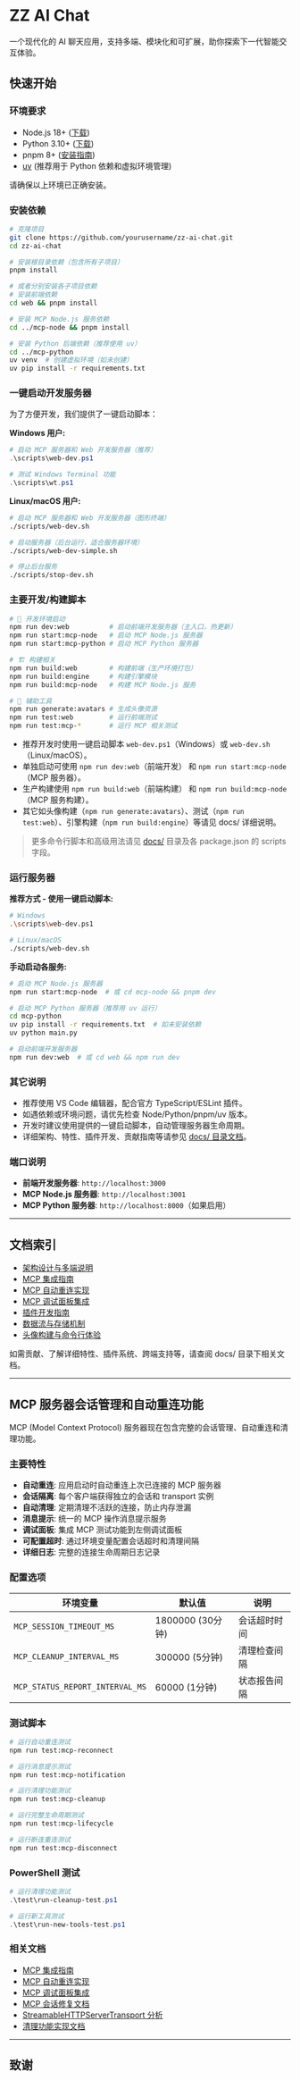 # ZZ AI Chat

一个现代化的 AI 聊天应用，支持多端、模块化和可扩展，助你探索下一代智能交互体验。

## 快速开始

### 环境要求

- Node.js 18+ ([下载](https://nodejs.org/))
- Python 3.10+ ([下载](https://www.python.org/downloads/))
- pnpm 8+ ([安装指南](https://pnpm.io/installation))
- [uv](https://github.com/astral-sh/uv) (推荐用于 Python 依赖和虚拟环境管理)

请确保以上环境已正确安装。

### 安装依赖

```sh
# 克隆项目
git clone https://github.com/yourusername/zz-ai-chat.git
cd zz-ai-chat

# 安装根目录依赖（包含所有子项目）
pnpm install

# 或者分别安装各子项目依赖
# 安装前端依赖
cd web && pnpm install

# 安装 MCP Node.js 服务依赖
cd ../mcp-node && pnpm install

# 安装 Python 后端依赖（推荐使用 uv）
cd ../mcp-python
uv venv  # 创建虚拟环境（如未创建）
uv pip install -r requirements.txt
```

### 一键启动开发服务器

为了方便开发，我们提供了一键启动脚本：

**Windows 用户:**
```powershell
# 启动 MCP 服务器和 Web 开发服务器（推荐）
.\scripts\web-dev.ps1

# 测试 Windows Terminal 功能
.\scripts\wt.ps1
```

**Linux/macOS 用户:**
```bash
# 启动 MCP 服务器和 Web 开发服务器（图形终端）
./scripts/web-dev.sh

# 启动服务器（后台运行，适合服务器环境）
./scripts/web-dev-simple.sh

# 停止后台服务
./scripts/stop-dev.sh
```

### 主要开发/构建脚本

```sh
# 🚀 开发环境启动
npm run dev:web          # 启动前端开发服务器（主入口，热更新）
npm run start:mcp-node   # 启动 MCP Node.js 服务器
npm run start:mcp-python # 启动 MCP Python 服务器

# 🏗️ 构建相关
npm run build:web        # 构建前端（生产环境打包）
npm run build:engine     # 构建引擎模块
npm run build:mcp-node   # 构建 MCP Node.js 服务

# 🎨 辅助工具
npm run generate:avatars # 生成头像资源
npm run test:web         # 运行前端测试
npm run test:mcp-*       # 运行 MCP 相关测试
```

- 推荐开发时使用一键启动脚本 `web-dev.ps1`（Windows）或 `web-dev.sh`（Linux/macOS）。
- 单独启动可使用 `npm run dev:web`（前端开发） 和 `npm run start:mcp-node`（MCP 服务器）。
- 生产构建使用 `npm run build:web`（前端构建） 和 `npm run build:mcp-node`（MCP 服务构建）。
- 其它如头像构建（`npm run generate:avatars`）、测试（`npm run test:web`）、引擎构建（`npm run build:engine`）等请见 docs/ 详细说明。

> 更多命令行脚本和高级用法请见 [docs/](./docs/) 目录及各 package.json 的 scripts 字段。

### 运行服务器

**推荐方式 - 使用一键启动脚本:**
```bash
# Windows
.\scripts\web-dev.ps1

# Linux/macOS
./scripts/web-dev.sh
```

**手动启动各服务:**
```sh
# 启动 MCP Node.js 服务器
npm run start:mcp-node  # 或 cd mcp-node && pnpm dev

# 启动 MCP Python 服务器（推荐用 uv 运行）
cd mcp-python
uv pip install -r requirements.txt  # 如未安装依赖
uv python main.py

# 启动前端开发服务器
npm run dev:web  # 或 cd web && npm run dev
```

### 其它说明

- 推荐使用 VS Code 编辑器，配合官方 TypeScript/ESLint 插件。
- 如遇依赖或环境问题，请优先检查 Node/Python/pnpm/uv 版本。
- 开发时建议使用提供的一键启动脚本，自动管理服务器生命周期。
- 详细架构、特性、插件开发、贡献指南等请参见 [docs/ 目录文档](./docs/)。

### 端口说明

- **前端开发服务器**: `http://localhost:3000`
- **MCP Node.js 服务器**: `http://localhost:3001`
- **MCP Python 服务器**: `http://localhost:8000`（如果启用）

---

## 文档索引

- [架构设计与多端说明](./docs/architecture.md)
- [MCP 集成指南](./docs/MCP_INTEGRATION_GUIDE.md)
- [MCP 自动重连实现](./docs/MCP_AUTO_RECONNECT_IMPLEMENTATION.md)
- [MCP 调试面板集成](./docs/MCP_DEBUG_PANEL_INTEGRATION.md)
- [插件开发指南](./docs/plugin-development-guide.md)
- [数据流与存储机制](./docs/chat-flow.md)
- [头像构建与命令行体验](./docs/avatar-build.md)

如需贡献、了解详细特性、插件系统、跨端支持等，请查阅 docs/ 目录下相关文档。

---

## MCP 服务器会话管理和自动重连功能

MCP (Model Context Protocol) 服务器现在包含完整的会话管理、自动重连和清理功能。

### 主要特性

- **自动重连**: 应用启动时自动重连上次已连接的 MCP 服务器
- **会话隔离**: 每个客户端获得独立的会话和 transport 实例
- **自动清理**: 定期清理不活跃的连接，防止内存泄漏
- **消息提示**: 统一的 MCP 操作消息提示服务
- **调试面板**: 集成 MCP 测试功能到左侧调试面板
- **可配置超时**: 通过环境变量配置会话超时和清理间隔
- **详细日志**: 完整的连接生命周期日志记录

### 配置选项

| 环境变量 | 默认值 | 说明 |
|----------|--------|------|
| `MCP_SESSION_TIMEOUT_MS` | 1800000 (30分钟) | 会话超时时间 |
| `MCP_CLEANUP_INTERVAL_MS` | 300000 (5分钟) | 清理检查间隔 |
| `MCP_STATUS_REPORT_INTERVAL_MS` | 60000 (1分钟) | 状态报告间隔 |

### 测试脚本

```bash
# 运行自动重连测试
npm run test:mcp-reconnect

# 运行消息提示测试
npm run test:mcp-notification

# 运行清理功能测试
npm run test:mcp-cleanup

# 运行完整生命周期测试
npm run test:mcp-lifecycle

# 运行断连重连测试  
npm run test:mcp-disconnect
```

### PowerShell 测试

```powershell
# 运行清理功能测试
.\test\run-cleanup-test.ps1

# 运行新工具测试
.\test\run-new-tools-test.ps1
```

### 相关文档

- [MCP 集成指南](docs/MCP_INTEGRATION_GUIDE.md)
- [MCP 自动重连实现](docs/MCP_AUTO_RECONNECT_IMPLEMENTATION.md)
- [MCP 调试面板集成](docs/MCP_DEBUG_PANEL_INTEGRATION.md)
- [MCP 会话修复文档](docs/MCP_SESSION_FIX.md)
- [StreamableHTTPServerTransport 分析](docs/StreamableHTTPServerTransport_Analysis.md)
- [清理功能实现文档](docs/MCP_CLEANUP_IMPLEMENTATION.md)

---

## 致谢

